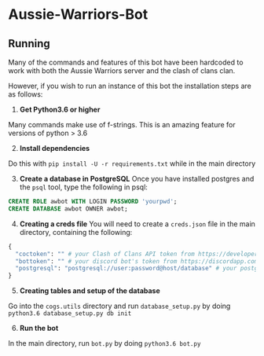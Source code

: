 # Aussie-Warriors-Bot


## Running

Many of the commands and features of this bot have been hardcoded to work with both the Aussie Warriors server and the clash of clans clan. 

However, if you wish to run an instance of this bot the installation steps are as follows:

1. **Get Python3.6 or higher**

Many commands make use of f-strings. This is an amazing feature for versions of python > 3.6

2. **Install dependencies**

Do this with `pip install -U -r requirements.txt` while in the main directory

3. **Create a database in PostgreSQL**
Once you have installed postgres and the `psql` tool, type the following in psql:
```sql
CREATE ROLE awbot WITH LOGIN PASSWORD 'yourpwd';
CREATE DATABASE awbot OWNER awbot;
```

4. **Creating a creds file**
You will need to create a `creds.json` file in the main directory, containing the following:
```py
{
  "coctoken": "" # your Clash of Clans API token from https://developer.clashofclans.com/
  "bottoken": "" # your discord bot's token from https://discordapp.com/developers/applications/
  "postgresql": "postgresql://user:password@host/database" # your postgres info from above: hint host most likely will be "localhost:5432"
}
```

5. **Creating tables and setup of the database**

Go into the `cogs.utils` directory and run `database_setup.py` by doing `python3.6 database_setup.py db init`

6. **Run the bot**

In the main directory, run `bot.py` by doing `python3.6 bot.py`


